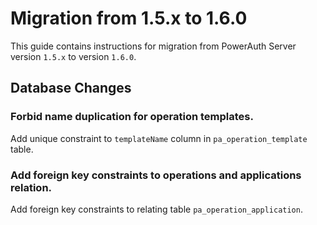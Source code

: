 # Migration from 1.5.x to 1.6.0

This guide contains instructions for migration from PowerAuth Server version `1.5.x` to version `1.6.0`.

## Database Changes

### Forbid name duplication for operation templates.

Add unique constraint to `templateName` column in `pa_operation_template` table.

### Add foreign key constraints to operations and applications relation.

Add foreign key constraints to relating table `pa_operation_application`.
